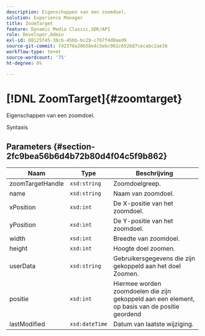 ```yaml
---
description: Eigenschappen van een zoomdoel.
solution: Experience Manager
title: ZoomTarget
feature: Dynamic Media Classic,SDK/API
role: Developer,Admin
exl-id: 08125f45-38cb-45bb-bc29-c767f4d0aed9
source-git-commit: f42378a20b58e4c5ebc961c6526d7cecabc2ae38
workflow-type: tm+mt
source-wordcount: '75'
ht-degree: 0%

---
```


# [!DNL ZoomTarget]{#zoomtarget}

Eigenschappen van een zoomdoel.

Syntaxis

## Parameters {#section-2fc9bea56b6d4b72b80d4f04c5f9b862}

| Naam | Type | Beschrijving |
|---|---|---|
| zoomTargetHandle | `xsd:string` | Zoomdoelgreep. |
| name | `xsd:string` | Naam van zoomdoel. |
| xPosition | `xsd:int` | De X-positie van het zoomdoel. |
| yPosition | `xsd:int` | De Y-positie van het zoomdoel. |
| width | `xsd:int` | Breedte van zoomdoel. |
| height | `xsd:int` | Hoogte doel zoomen. |
| userData | `xsd:string` | Gebruikersgegevens die zijn gekoppeld aan het doel Zoomen. |
| positie | `xsd:int` | Hiermee worden zoomdoelen die zijn gekoppeld aan een element, op basis van de positie geordend |
| lastModified | `xsd:dateTime` | Datum van laatste wijziging. |
